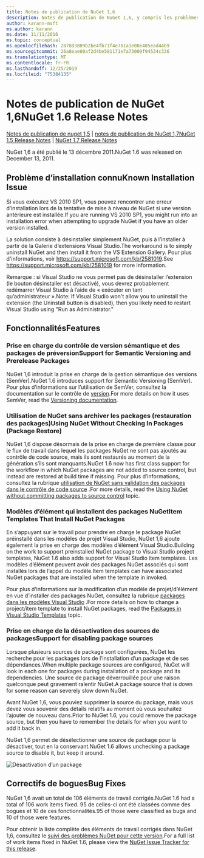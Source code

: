 ```yaml
---
title: Notes de publication de NuGet 1,6
description: Notes de publication de NuGet 1,6, y compris les problèmes connus, les correctifs de bogues, les fonctionnalités ajoutées et DCR.
author: karann-msft
ms.author: karann
ms.date: 11/11/2016
ms.topic: conceptual
ms.openlocfilehash: 2878d3809b2be4fb71f4e7b1a1e08e405ead44b9
ms.sourcegitcommit: 26a8eae00af2d4be581171e7a73009f94534c336
ms.translationtype: MT
ms.contentlocale: fr-FR
ms.lasthandoff: 12/25/2019
ms.locfileid: "75384135"
---
```

 # <a name="nuget-16-release-notes"></a><span data-ttu-id="73ab2-103">Notes de publication de NuGet 1,6</span><span class="sxs-lookup"><span data-stu-id="73ab2-103">NuGet 1.6 Release Notes</span></span>

<span data-ttu-id="73ab2-104">[Notes de publication de nuget 1,5](../release-notes/nuget-1.5.md) | [notes de publication de NuGet 1,7](../release-notes/nuget-1.7.md)</span><span class="sxs-lookup"><span data-stu-id="73ab2-104">[NuGet 1.5 Release Notes](../release-notes/nuget-1.5.md) | [NuGet 1.7 Release Notes](../release-notes/nuget-1.7.md)</span></span>

<span data-ttu-id="73ab2-105">NuGet 1,6 a été publié le 13 décembre 2011.</span><span class="sxs-lookup"><span data-stu-id="73ab2-105">NuGet 1.6 was released on December 13, 2011.</span></span>

## <a name="known-installation-issue"></a><span data-ttu-id="73ab2-106">Problème d’installation connu</span><span class="sxs-lookup"><span data-stu-id="73ab2-106">Known Installation Issue</span></span>
<span data-ttu-id="73ab2-107">Si vous exécutez VS 2010 SP1, vous pouvez rencontrer une erreur d’installation lors de la tentative de mise à niveau de NuGet si une version antérieure est installée.</span><span class="sxs-lookup"><span data-stu-id="73ab2-107">If you are running VS 2010 SP1, you might run into an installation error when attempting to upgrade NuGet if you have an older version installed.</span></span>

<span data-ttu-id="73ab2-108">La solution consiste à désinstaller simplement NuGet, puis à l’installer à partir de la Galerie d’extensions Visual Studio.</span><span class="sxs-lookup"><span data-stu-id="73ab2-108">The workaround is to simply uninstall NuGet and then install it from the VS Extension Gallery.</span></span>  <span data-ttu-id="73ab2-109">Pour plus d'informations, voir <https://support.microsoft.com/kb/2581019>.</span><span class="sxs-lookup"><span data-stu-id="73ab2-109">See <https://support.microsoft.com/kb/2581019> for more information.</span></span>

<span data-ttu-id="73ab2-110">Remarque : si Visual Studio ne vous permet pas de désinstaller l’extension (le bouton désinstaller est désactivé), vous devrez probablement redémarrer Visual Studio à l’aide de « exécuter en tant qu’administrateur ».</span><span class="sxs-lookup"><span data-stu-id="73ab2-110">Note: If Visual Studio won't allow you to uninstall the extension (the Uninstall button is disabled), then you likely need to restart Visual Studio using "Run as Administrator."</span></span>

## <a name="features"></a><span data-ttu-id="73ab2-111">Fonctionnalités</span><span class="sxs-lookup"><span data-stu-id="73ab2-111">Features</span></span>

### <a name="support-for-semantic-versioning-and-prerelease-packages"></a><span data-ttu-id="73ab2-112">Prise en charge du contrôle de version sémantique et des packages de préversion</span><span class="sxs-lookup"><span data-stu-id="73ab2-112">Support for Semantic Versioning and Prerelease Packages</span></span>
<span data-ttu-id="73ab2-113">NuGet 1,6 introduit la prise en charge de la gestion sémantique des versions (SemVer).</span><span class="sxs-lookup"><span data-stu-id="73ab2-113">NuGet 1.6 introduces support for Semantic Versioning (SemVer).</span></span> <span data-ttu-id="73ab2-114">Pour plus d’informations sur l’utilisation de SemVer, consultez la documentation sur le contrôle de [version](../create-packages/prerelease-packages.md).</span><span class="sxs-lookup"><span data-stu-id="73ab2-114">For more details on how it uses SemVer, read the [Versioning documentation](../create-packages/prerelease-packages.md).</span></span>

### <a name="using-nuget-without-checking-in-packages-package-restore"></a><span data-ttu-id="73ab2-115">Utilisation de NuGet sans archiver les packages (restauration des packages)</span><span class="sxs-lookup"><span data-stu-id="73ab2-115">Using NuGet Without Checking In Packages (Package Restore)</span></span>
<span data-ttu-id="73ab2-116">NuGet 1,6 dispose désormais de la prise en charge de première classe pour le flux de travail dans lequel les packages NuGet ne sont pas ajoutés au contrôle de code source, mais ils sont restaurés au moment de la génération s’ils sont manquants.</span><span class="sxs-lookup"><span data-stu-id="73ab2-116">NuGet 1.6 now has first class support for the workflow in which NuGet packages are not added to source control, but instead are restored at build time if missing.</span></span> <span data-ttu-id="73ab2-117">Pour plus d’informations, consultez la rubrique [utilisation de NuGet sans validation des packages dans le contrôle de code source](../consume-packages/packages-and-source-control.md) .</span><span class="sxs-lookup"><span data-stu-id="73ab2-117">For more details, read the [Using NuGet without committing packages to source control](../consume-packages/packages-and-source-control.md) topic.</span></span>

### <a name="item-templates-that-install-nuget-packages"></a><span data-ttu-id="73ab2-118">Modèles d’élément qui installent des packages NuGet</span><span class="sxs-lookup"><span data-stu-id="73ab2-118">Item Templates That Install NuGet Packages</span></span>
<span data-ttu-id="73ab2-119">En s’appuyant sur le travail pour prendre en charge le package NuGet préinstallé dans les modèles de projet Visual Studio, NuGet 1,6 ajoute également la prise en charge des modèles d’élément Visual Studio.</span><span class="sxs-lookup"><span data-stu-id="73ab2-119">Building on the work to support preinstalled NuGet package to Visual Studio project templates, NuGet 1.6 also adds support for Visual Studio item templates.</span></span> <span data-ttu-id="73ab2-120">Les modèles d’élément peuvent avoir des packages NuGet associés qui sont installés lors de l’appel du modèle.</span><span class="sxs-lookup"><span data-stu-id="73ab2-120">Item templates can have associated NuGet packages that are installed when the template in invoked.</span></span>

<span data-ttu-id="73ab2-121">Pour plus d’informations sur la modification d’un modèle de projet/d’élément en vue d’installer des packages NuGet, consultez la rubrique [packages dans les modèles Visual Studio](../visual-studio-extensibility/visual-studio-templates.md) .</span><span class="sxs-lookup"><span data-stu-id="73ab2-121">For more details on how to change a project/item template to install NuGet packages, read the [Packages in Visual Studio Templates](../visual-studio-extensibility/visual-studio-templates.md) topic.</span></span>

### <a name="support-for-disabling-package-sources"></a><span data-ttu-id="73ab2-122">Prise en charge de la désactivation des sources de packages</span><span class="sxs-lookup"><span data-stu-id="73ab2-122">Support for disabling package sources</span></span>
<span data-ttu-id="73ab2-123">Lorsque plusieurs sources de package sont configurées, NuGet les recherche pour les packages lors de l’installation d’un package et de ses dépendances.</span><span class="sxs-lookup"><span data-stu-id="73ab2-123">When multiple package sources are configured, NuGet will look in each one for packages during installation of a package and its dependencies.</span></span> <span data-ttu-id="73ab2-124">Une source de package déverrouillée pour une raison quelconque peut gravement ralentir NuGet.</span><span class="sxs-lookup"><span data-stu-id="73ab2-124">A package source that is down for some reason can severely slow down NuGet.</span></span>

<span data-ttu-id="73ab2-125">Avant NuGet 1,6, vous pouviez supprimer la source du package, mais vous devez vous souvenir des détails relatifs au moment où vous souhaitez l’ajouter de nouveau dans.</span><span class="sxs-lookup"><span data-stu-id="73ab2-125">Prior to NuGet 1.6, you could remove the package source, but then you have to remember the details for when you want to add it back in.</span></span>

<span data-ttu-id="73ab2-126">NuGet 1,6 permet de désélectionner une source de package pour la désactiver, tout en la conservant.</span><span class="sxs-lookup"><span data-stu-id="73ab2-126">NuGet 1.6 allows unchecking a package source to disable it, but keep it around.</span></span>

![Désactivation d’un package](./media/package-source-with-disabled-source.png)

## <a name="bug-fixes"></a><span data-ttu-id="73ab2-128">Correctifs de bogues</span><span class="sxs-lookup"><span data-stu-id="73ab2-128">Bug Fixes</span></span>
<span data-ttu-id="73ab2-129">NuGet 1,6 avait un total de 106 éléments de travail corrigés.</span><span class="sxs-lookup"><span data-stu-id="73ab2-129">NuGet 1.6 had a total of 106 work items fixed.</span></span> <span data-ttu-id="73ab2-130">95 de celles-ci ont été classées comme des bogues et 10 de ces fonctionnalités.</span><span class="sxs-lookup"><span data-stu-id="73ab2-130">95 of those were classified as bugs and 10 of those were features.</span></span>

<span data-ttu-id="73ab2-131">Pour obtenir la liste complète des éléments de travail corrigés dans NuGet 1,6, consultez le [suivi des problèmes NuGet pour cette version](http://nuget.codeplex.com/workitem/list/advanced?keyword=&status=Closed&type=All&priority=All&release=NuGet%201.6&assignedTo=All&component=All&sortField=Votes&sortDirection=Descending&page=0).</span><span class="sxs-lookup"><span data-stu-id="73ab2-131">For a full list of work items fixed in NuGet 1.6, please view the [NuGet Issue Tracker for this release](http://nuget.codeplex.com/workitem/list/advanced?keyword=&status=Closed&type=All&priority=All&release=NuGet%201.6&assignedTo=All&component=All&sortField=Votes&sortDirection=Descending&page=0).</span></span>
